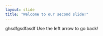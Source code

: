 ```yaml
---
layout: slide
title: "Welcome to our second slide!"
---
```

ghsdfgsdfasdf
Use the left arrow to go back!
